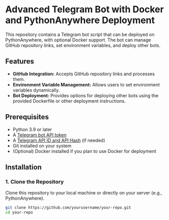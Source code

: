 # Advanced Telegram Bot with Docker and PythonAnywhere Deployment

This repository contains a Telegram bot script that can be deployed on PythonAnywhere, with optional Docker support. The bot can manage GitHub repository links, set environment variables, and deploy other bots.

## Features

- **GitHub Integration:** Accepts GitHub repository links and processes them.
- **Environment Variable Management:** Allows users to set environment variables dynamically.
- **Bot Deployment:** Provides options for deploying other bots using the provided Dockerfile or other deployment instructions.

## Prerequisites

- Python 3.9 or later
- A [Telegram bot API token](https://core.telegram.org/bots#creating-a-new-bot)
- A [Telegram API ID and API Hash](https://my.telegram.org/auth) (if needed)
- Git installed on your system
- (Optional) Docker installed if you plan to use Docker for deployment

## Installation

### 1. Clone the Repository

Clone this repository to your local machine or directly on your server (e.g., PythonAnywhere).

```bash
git clone https://github.com/yourusername/your-repo.git
cd your-repo

